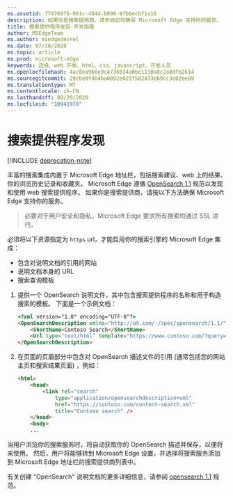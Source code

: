 ```yaml
---
ms.assetid: f74760f5-061c-494d-b096-9fb6ecb71a16
description: 如果你是搜索提供商，请参阅如何确保 Microsoft Edge 支持你的服务。
title: 搜索提供程序发现-开发指南
author: MSEdgeTeam
ms.author: msedgedevrel
ms.date: 07/28/2020
ms.topic: article
ms.prod: microsoft-edge
keywords: 边缘、web 开发、html、css、javascript、开发人员
ms.openlocfilehash: 4ac8ea966e9c4736834a0be1130a8c2a8dfb2614
ms.sourcegitcommit: 29cbe0f464ba0092e025f502833eb9cc3e02ee89
ms.translationtype: MT
ms.contentlocale: zh-CN
ms.lasthandoff: 08/20/2020
ms.locfileid: "10941970"
---
```

# 搜索提供程序发现  

[!INCLUDE [deprecation-note](../../includes/legacy-edge-note.md)]  

丰富的搜索集成内置于 Microsoft Edge 地址栏，包括搜索建议、web 上的结果、你的浏览历史记录和收藏夹。  Microsoft Edge 遵循 [OpenSearch 1.1](https://github.com/dewitt/opensearch/blob/master/opensearch-1-1-draft-6.md) 规范以发现和使用 web 搜索提供程序。  如果你是搜索提供商，请按以下方法确保 Microsoft Edge 支持你的服务。  

> 必要对于用户安全和隐私，Microsoft Edge 要求所有搜索均通过 SSL 进行。  

必须将以下资源指定为 `https` url，才能启用你的搜索引擎的 Microsoft Edge 集成：  

*   包含对说明文档的引用的网站  
*   说明文档本身的 URL  
*   搜索查询模板  

1.  提供一个 OpenSearch 说明文件，其中包含搜索提供程序的名称和用于构造搜索的模板。  下面是一个示例文档：  
    
    ```html
    <?xml version="1.0" encoding="UTF-8"?> 
    <OpenSearchDescription xmlns="http://a9.com/-/spec/opensearch/1.1/">
        <ShortName>Contoso Search</ShortName>
        <Url type="text/html" template="https://www.contoso.com/?query={searchTerms}"/> 
    </OpenSearchDescription>
    ```  
    
1.  在页面的页眉部分中包含对 OpenSearch 描述文件的引用 (通常包括您的网站主页和搜索结果页面) ，例如：  
    
    ```html
    <html>
        <head>
            <link rel="search" 
                type="application/opensearchdescription+xml"  
                href="https://contoso.com/content-search.xml" 
                title="Contoso search" /> 
        </head> 
        <body> 
        ...
    ```  
    
当用户浏览你的搜索服务时，将自动获取你的 OpenSearch 描述并保存，以便将来使用。  然后，用户将能够转到 Microsoft Edge 设置，并选择将搜索服务添加到 Microsoft Edge 地址栏的搜索提供商列表中。  

有关创建 "OpenSearch" 说明文档的更多详细信息，请参阅 [opensearch 1.1](https://github.com/dewitt/opensearch/blob/master/opensearch-1-1-draft-6.md) 规范。  
